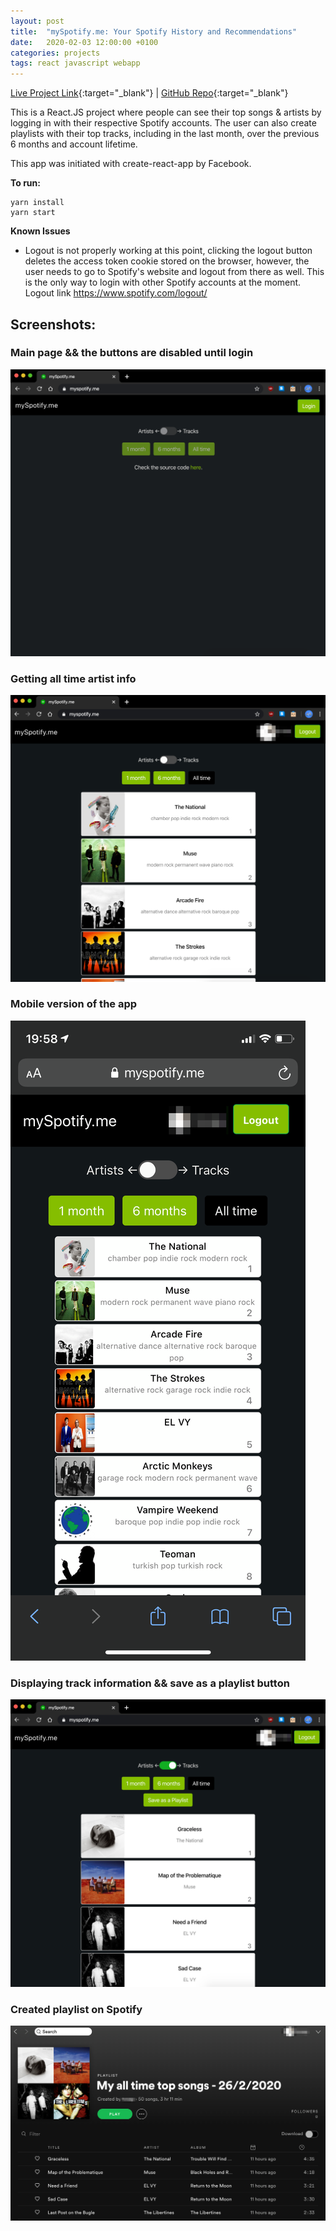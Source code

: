 ```yaml
---
layout: post
title:  "mySpotify.me: Your Spotify History and Recommendations"
date:   2020-02-03 12:00:00 +0100
categories: projects
tags: react javascript webapp
---
```

[Live Project Link](https://myspotify.me/){:target="_blank"} |
[GitHub Repo](https://github.com/gokhj/mySpotify.me){:target="_blank"}

This is a React.JS project where people can see their top songs & artists by logging in with their respective Spotify accounts. The user can also create playlists with their top tracks, including in the last month, over the previous 6 months and account lifetime.

This app was initiated with create-react-app by Facebook.

**To run:**
```
yarn install
yarn start
```

**Known Issues**
- Logout is not properly working at this point, clicking the logout button deletes the access token cookie stored on the browser, however, the user needs to go to Spotify's website and logout from there as well. This is the only way to login with other Spotify accounts at the moment. Logout link https://www.spotify.com/logout/

## Screenshots:

### Main page && the buttons are disabled until login

![Readme%20md/Untitled.png](/assets/myspotify/1.png)

### Getting all time artist info

![Readme%20md/Untitled%201.png](/assets/myspotify/2.png)

### Mobile version of the app

![Readme%20md/Untitled%202.png](/assets/myspotify/3.png)

### Displaying track information && save as a playlist button

![Readme%20md/Untitled%203.png](/assets/myspotify/4.png)

### Created playlist on Spotify

![Readme%20md/Untitled%204.png](/assets/myspotify/5.png)